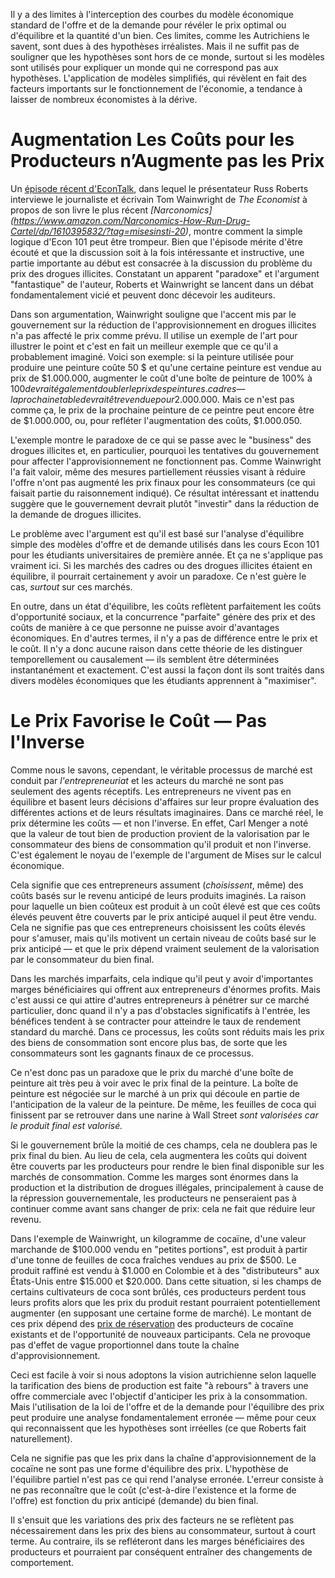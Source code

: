 Il y a des limites à l'interception des courbes du modèle économique standard de l'offre et de la demande pour révéler le prix optimal ou d'équilibre et la quantité d'un bien. Ces limites, comme les Autrichiens le savent, sont dues à des hypothèses irréalistes. Mais il ne suffit pas de souligner que les hypothèses sont hors de ce monde, surtout si les modèles sont utilisés pour expliquer un monde qui ne correspond pas aux hypothèses. L'application de modèles simplifiés, qui révèlent en fait des facteurs importants sur le fonctionnement de l'économie, a tendance à laisser de nombreux économistes à la dérive.

# Augmentation Les Coûts pour les Producteurs n’Augmente pas les Prix

Un [épisode récent d'EconTalk](http://www.econtalk.org/archives/2017/02/tom*wainwright.html), dans lequel le présentateur Russ Roberts interviewe le journaliste et écrivain Tom Wainwright de *The Economist* à propos de son livre le plus récent *[Narconomics] (https://www.amazon.com/Narconomics-How-Run-Drug-Cartel/dp/1610395832/?tag=misesinsti-20)*, montre comment la simple logique d'Econ 101 peut être trompeur. Bien que l'épisode mérite d'être écouté et que la discussion soit à la fois intéressante et instructive, une partie importante au début est consacrée à la discussion du problème du prix des drogues illicites. Constatant un apparent "paradoxe" et l'argument "fantastique" de l'auteur, Roberts et Wainwright se lancent dans un débat fondamentalement vicié et peuvent donc décevoir les auditeurs.

Dans son argumentation, Wainwright souligne que l'accent mis par le gouvernement sur la réduction de l'approvisionnement en drogues illicites n'a pas affecté le prix comme prévu. Il utilise un exemple de l'art pour illustrer le point et c'est en fait un meilleur exemple que ce qu'il a probablement imaginé. Voici son exemple: si la peinture utilisée pour produire une peinture coûte 50 $ et qu'une certaine peinture est vendue au prix de $1.000.000, augmenter le coût d'une boîte de peinture de 100% à $100 devrait également doubler le prix des peintures. cadres — la prochaine table devrait être vendue pour 2.000.000$. Mais ce n'est pas comme ça, le prix de la prochaine peinture de ce peintre peut encore être de $1.000.000, ou, pour refléter l'augmentation des coûts, $1.000.050.

L'exemple montre le paradoxe de ce qui se passe avec le "business" des drogues illicites et, en particulier, pourquoi les tentatives du gouvernement pour affecter l'approvisionnement ne fonctionnent pas. Comme Wainwright l'a fait valoir, même des mesures partiellement réussies visant à réduire l'offre n'ont pas augmenté les prix finaux pour les consommateurs (ce qui faisait partie du raisonnement indiqué). Ce résultat intéressant et inattendu suggère que le gouvernement devrait plutôt "investir" dans la réduction de la demande de drogues illicites.

Le problème avec l'argument est qu'il est basé sur l'analyse d'équilibre simple des modèles d'offre et de demande utilisés dans les cours Econ 101 pour les étudiants universitaires de première année. Et ça ne s'applique pas vraiment ici. Si les marchés des cadres ou des drogues illicites étaient en équilibre, il pourrait certainement y avoir un paradoxe. Ce n'est guère le cas, *surtout* sur ces marchés.

En outre, dans un état d'équilibre, les coûts reflètent parfaitement les coûts d'opportunité sociaux, et la concurrence "parfaite" génère des prix et des coûts de manière à ce que personne ne puisse avoir d'avantages économiques. En d'autres termes, il n'y a pas de différence entre le prix et le coût. Il n'y a donc aucune raison dans cette théorie de les distinguer temporellement ou causalement — ils semblent être déterminées instantanément et exactement. C'est aussi la façon dont ils sont traités dans divers modèles économiques que les étudiants apprennent à "maximiser".

# Le Prix Favorise le Coût — Pas l'Inverse

Comme nous le savons, cependant, le véritable processus de marché est conduit par *l'entrepreneuriat* et les acteurs du marché ne sont pas seulement des agents réceptifs. Les entrepreneurs ne vivent pas en équilibre et basent leurs décisions d'affaires sur leur propre évaluation des différentes actions et de leurs résultats imaginaires. Dans ce marché réel, le prix détermine les coûts — et non l'inverse. En effet, Carl Menger a noté que la valeur de tout bien de production provient de la valorisation par le consommateur des biens de consommation qu'il produit et non l'inverse. C'est également le noyau de l'exemple de l'argument de Mises sur le calcul économique.

Cela signifie que ces entrepreneurs assument (*choisissent*, même) des coûts basés sur le revenu anticipé de leurs produits imaginés. La raison pour laquelle un bien coûteux est produit à un coût élevé est que ces coûts élevés peuvent être couverts par le prix anticipé auquel il peut être vendu. Cela ne signifie pas que ces entrepreneurs choisissent les coûts élevés pour s'amuser, mais qu'ils motivent un certain niveau de coûts basé sur le prix anticipé — et que le prix dépend vraiment seulement de la valorisation par le consommateur du bien final.

Dans les marchés imparfaits, cela indique qu'il peut y avoir d'importantes marges bénéficiaires qui offrent aux entrepreneurs d'énormes profits. Mais c'est aussi ce qui attire d'autres entrepreneurs à pénétrer sur ce marché particulier, donc quand il n'y a pas d'obstacles significatifs à l'entrée, les bénéfices tendent à se contracter pour atteindre le taux de rendement standard du marché. Dans ce processus, les coûts sont réduits mais les prix des biens de consommation sont encore plus bas, de sorte que les consommateurs sont les gagnants finaux de ce processus.

Ce n'est donc pas un paradoxe que le prix du marché d'une boîte de peinture ait très peu à voir avec le prix final de la peinture. La boîte de peinture est négociée sur le marché à un prix qui découle en partie de l'anticipation de la valeur de la peinture. De même, les feuilles de coca qui finissent par se retrouver dans une narine à Wall Street *sont valorisées car le produit final est valorisé.*

Si le gouvernement brûle la moitié de ces champs, cela ne doublera pas le prix final du bien. Au lieu de cela, cela augmentera les coûts qui doivent être couverts par les producteurs pour rendre le bien final disponible sur les marchés de consommation. Comme les marges sont énormes dans la production et la distribution de drogues illégales, principalement à cause de la répression gouvernementale, les producteurs ne penseraient pas à continuer comme avant sans changer de prix: cela ne fait que réduire leur revenu.

Dans l'exemple de Wainwright, un kilogramme de cocaïne, d'une valeur marchande de $100.000 vendu en "petites portions", est produit à partir d'une tonne de feuilles de coca fraîches vendues au prix de $500. Le produit raffiné est vendu à $1.000 en Colombie et à des "distributeurs" aux États-Unis entre $15.000 et $20.000. Dans cette situation, si les champs de certains cultivateurs de coca sont brûlés, ces producteurs perdent tous leurs profits alors que les prix du produit restant pourraient potentiellement augmenter (en supposant une certaine forme de marché). Le montant de ces prix dépend des [prix de réservation](https://en.wikipedia.org/wiki/Reservation*price) des producteurs de cocaïne existants et de l'opportunité de nouveaux participants. Cela ne provoque pas d'effet de vague proportionnel dans toute la chaîne d'approvisionnement.

Ceci est facile à voir si nous adoptons la vision autrichienne selon laquelle la tarification des biens de production est faite "à rebours" à travers une offre commerciale avec l'objectif d'anticiper les prix à la consommation. Mais l'utilisation de la loi de l'offre et de la demande pour l'équilibre des prix peut produire une analyse fondamentalement erronée — même pour ceux qui reconnaissent que les hypothèses sont irréelles (ce que Roberts fait naturellement).

Cela ne signifie pas que les prix dans la chaîne d'approvisionnement de la cocaïne ne sont pas une forme d'équilibre des prix. L'hypothèse de l'équilibre partiel n'est pas ce qui rend l'analyse erronée. L'erreur consiste à ne pas reconnaître que le coût (c'est-à-dire l'existence et la forme de l'offre) est fonction du prix anticipé (demande) du bien final.

Il s'ensuit que les variations des prix des facteurs ne se reflètent pas nécessairement dans les prix des biens au consommateur, surtout à court terme. Au contraire, ils se refléteront dans les marges bénéficiaires des producteurs et pourraient par conséquent entraîner des changements de comportement.
